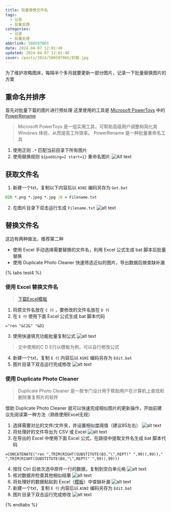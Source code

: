 ```yaml
---
title: 批量替换文件名
tags:
  - 记录
  - 批量处理
categories:
  - 记录
  - 批量处理
abbrlink: 580597065
date: 2024-04-07 12:01:48
updated: 2024-04-07 12:01:48
cover: /posts/2024/580597065/封面.jpg
---
```


为了维护攻略图床，每隔半个多月就要更新一部分图片，记录一下批量替换图片的方案  

## 重命名并排序

首先对批量下载的图片进行预处理
这里使用的工具是 [Microsoft PowerToys](https://aka.ms/PowerToysOverview) 中的 [PowerRename](https://aka.ms/PowerToysOverview_PowerRename) 
> Microsoft PowerToys 是一组实用工具，可帮助高级用户调整和简化其 Windows 体验，从而提高工作效率。
> PowerRename 是一种批量重命名工具

1. 使用正则 `.*` 匹配当前目录下所有图片
2. 使用替换规则 `${padding=2 start=1}` 重命名图片
![Alt text](批量修改文件名/对文件排序.png)

## 获取文件名

1. 新建一个txt，复制以下内容后以 `ASNI` 编码另存为 `Get.bat`
```bat
DIR *.png *.jpeg *.jpg /B > Filename.txt
```
2. 在图片目录下双击运行生成 `Filename.txt`
![alt text](批量修改文件名/获取文件名.png)

## 替换文件名

这边有两种做法，推荐第二种  
- 使用 Excel 手动选择需要替换的文件名，利用 Excel 公式生成 bat 脚本后批量替换
- 使用 Duplicate Photo Cleaner 快速筛选近似的图片，导出数据后做查缺补漏

{% tabs test4 %}
<!-- tab Excel @fa-solid fa-table -->
### 使用 Excel 替换文件名
> [下载Excel模板](580597065/修改文件名.xlsx)

1. 将原文件名放在 `C 行` ，要修改的文件名放在 `D 行`
2. 在 `E 行` 使用下面 Excel 公式生成 bat 脚本代码
```excel
="ren "&C2&" "&D2
```
3. 使用快速填充功能批量复制公式
![alt text](批量修改文件名/excel.png)
> 文中使用的C D E行以模板为例，可以自行修改公式

4. 新建一个txt，复制 `E 行` 内容后以 `ASNI` 编码另存为 `Edit.bat`
5. 图片目录下双击运行完成修改
![alt text](批量修改文件名/批量重命名.png)
<!-- endtab -->

<!-- tab Duplicate Photo Cleaner @fa-regular fa-file-image -->
### 使用 Duplicate Photo Cleaner
> Duplicate Photo Cleaner 是一款专门设计用于帮助用户在计算机上查找和删除重复照片的软件

借助 Duplicate Photo Cleaner 就可以快速完成相似图片的更新操作，开始前建议先阅读第一种方法（熟练使用Excel无视）
1. 选择需要对比的文件/文件夹，并设置相似度阈值（建议85左右）
![alt text](批量修改文件名/选择导入.png)
2. 将处理好的文件导出为 CSV 或 Excel
![alt text](批量修改文件名/导出.png)
3. 在导出的 Excel 中使用下面 Excel 公式，在路径中提取文件名生成 bat 脚本代码
```excel
=CONCATENATE("ren ",TRIM(RIGHT(SUBSTITUTE(B3,"\",REPT(" ",99)),99))," ",TRIM(RIGHT(SUBSTITUTE(B4,"\",REPT(" ",99)),99)))
```
4. 按住 Ctrl 后依次选中原件一行的数据，复制到空白单元格
![alt text](批量修改文件名/处理导出数据.png)
5. 核对数据并检查其他相似结果
![alt text](批量修改文件名/核对.png)
6. 将处理好的数据粘贴到 Excel（[模板](580597065/修改文件名.xlsx)）中查缺补漏
![alt text](批量修改文件名/查缺补漏.png)
7. 新建一个txt，复制 `E 行` 内容后以 `ASNI` 编码另存为 `Edit.bat`
8. 图片目录下双击运行完成修改
![alt text](批量修改文件名/批量重命名.png)
<!-- endtab -->

{% endtabs %}



